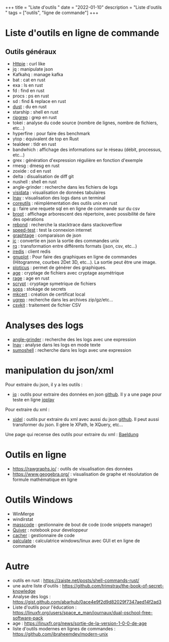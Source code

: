 +++
title = "Liste d'outils "
date = "2022-01-10"
description = "Liste d'outils "
tags = ["outils", "ligne de commande"]
+++

# Liste d'outils en ligne de commande

## Outils généraux

* [Httpie](https://httpie.io/) : curl like
* jq : manipulate json
* Kafkahq : manage kafka
* bat : cat en rust
* exa : ls en rust
* fd : find en rust
* procs : ps en rust
* sd : find & replace en rust
* [dust](https://github.com/bootandy/dust) : du en rust
* starship : shell en rust
* [ripgrep](https://github.com/BurntSushi/ripgrep) : grep en rust
* tokei : analyse du code source (nombre de lignes, nombre de fichiers, etc...)
* hyperfine : pour faire des benchmark
* ytop : équivalent de top en Rust
* tealdeer : tldr en rust
* bandwhich : affichage des informations sur le réseau (débit, processus, etc...)
* grex : génération d'expression régulière en fonction d'exemple
* rmesg : dmesg en rust
* zoxide : cd en rust
* delta : disualisation de diff git
* nushell : shell en rust
* angle-grinder : recherche dans les fichiers de logs
* [visidata](https://www.visidata.org/) : visualisation de données tabulaires 
* [lnav](https://lnav.org/) : visualisation des logs dans un terminal 
* [coreutils](https://github.com/uutils/coreutils) : réimplémentation des outils unix en rust
* [q](https://github.com/harelba/q) : faire une requete sql en en ligne de commande sur du csv
* [broot](https://github.com/Canop/broot) : affichage arborescent des répertoire, avec possibilité de faire des opérations
* [rebond](https://github.com/shobrook/rebound) : recherche la stacktrace dans stackoverflow
* [speed-test](https://github.com/sindresorhus/speed-test) : test la connexion internet
* [graphtage](https://github.com/trailofbits/graphtage) : comparaison de json
* [jc](https://github.com/kellyjonbrazil/jc) : convertie en json la sortie des commandes unix
* [rq](https://github.com/dflemstr/rq) : transformation entre différents formats (json, csv, etc...)
* [iredis](https://github.com/laixintao/iredis) : client redis
* [gnuplot](http://www.gnuplot.info/) : Pour faire des graphiques en ligne de commandes (Hitogramme, courbes 2Det 3D, etc...). La sortie peut être une image.
* [ploticus](http://ploticus.sourceforge.net/doc/welcome.html) : permet de générer des graphiques.
* [age](https://github.com/FiloSottile/age) : cryptage de fichiers avec cryptage asymétrique
* [rage](https://github.com/str4d/rage) : age en rust
* [scrypt](http://manpages.ubuntu.com/manpages/trusty/man1/scrypt.1.html) : cryptage symetrique de fichiers
* [sops](https://github.com/mozilla/sops) : stokage de secrets
* [mkcert](https://github.com/FiloSottile/mkcert) : création de certificat local
* [ugrep](https://github.com/Genivia/ugrep) : recherche dans les archives zip/gz/etc...
* [csvkit](https://github.com/wireservice/csvkit) : traitement de fichier CSV

# Analyses des logs

* [angle-grinder](https://github.com/rcoh/angle-grinder) : recherche des les logs avec une expression
* [lnav](https://lnav.org/) : analyse dans les logs en mode texte
* [sumoshell](https://github.com/SumoLogic/sumoshell) : recherche dans les logs avec une expression


# manipulation du json/xml

Pour extraire du json, il y a les outils :
* [jq](https://stedolan.github.io/jq/) : outils pour extraire des données en json [github](https://github.com/stedolan/jq). Il y a une page pour teste en ligne [jqplay](https://jqplay.org/)

Pour extraire du xml :
* [xidel](https://www.videlibri.de/xidel.html) : outils pur extraire du xml avec aussi du json [github](https://github.com/benibela/xidel). Il peut aussi transformer du json. Il gère le XPath, le XQuery, etc...

Une page qui recense des outils pour extraire du xml :
[Baeldung](https://www.baeldung.com/linux/evaluate-xpath)

# Outils en ligne
* https://rawgraphs.io/ : outils de visualisation des données
* https://www.geogebra.org/ : visualisation de graphe et résolutation de formule mathématique en ligne

# Outils Windows
* WinMerge
* windirstat
* [masscode](https://masscode.io/) : gestionnaire de bout de code (code snippets manager)
* [Quiver](http://happenapps.com/#quiver) : notebook pour developpeur
* [cacher](https://www.cacher.io/) : gestionnaire de code
* [qalculate](http://qalculate.github.io/) : calculatrice windows/linux avec GUI et en ligne de commande


# Autre

* outils en rust : https://zaiste.net/posts/shell-commands-rust/
* une autre liste d'outils : https://github.com/trimstray/the-book-of-secret-knowledge
* Analyse des logs : https://gist.github.com/abarhub/0ace4e9f2d9d82029f7347aed14f2ad3
* Liste d'outils pour l'éducation : https://linuxfr.org/users/space_e_man/journaux/dual-oschool-free-software-pack
* age : https://linuxfr.org/news/sortie-de-la-version-1-0-0-de-age
* liste d'outils modernes en lignes de commandes : https://github.com/ibraheemdev/modern-unix
